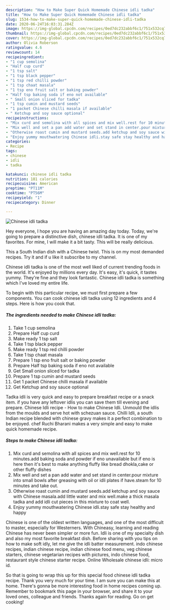 ```yaml
---
description: "How to Make Super Quick Homemade Chinese idli tadka"
title: "How to Make Super Quick Homemade Chinese idli tadka"
slug: 1534-how-to-make-super-quick-homemade-chinese-idli-tadka
date: 2020-06-24T16:03:31.284Z
image: https://img-global.cpcdn.com/recipes/0ed7dc232abbf6c1/751x532cq70/chinese-idli-tadka-recipe-main-photo.jpg
thumbnail: https://img-global.cpcdn.com/recipes/0ed7dc232abbf6c1/751x532cq70/chinese-idli-tadka-recipe-main-photo.jpg
cover: https://img-global.cpcdn.com/recipes/0ed7dc232abbf6c1/751x532cq70/chinese-idli-tadka-recipe-main-photo.jpg
author: Olivia Roberson
ratingvalue: 4.6
reviewcount: 14
recipeingredient:
- "1 cup semolina"
- "Half cup curd"
- "1 tsp salt"
- "1 tsp black pepper"
- "1 tsp red chilli powder"
- "1 tsp chaat masala"
- "1 tsp eno fruit salt or baking powder"
- "Half tsp baking soda if eno not available"
- " Small onion sliced for tadka"
- "1 tsp cumin and mustard seeds"
- "1 packet Chinese chilli masala if available"
- " Ketchup and soy sauce optional"
recipeinstructions:
- "Mix curd and semolina with all spices and mix well.rest for 10 minutes.add baking soda and powder if eno unavailable but if eno is here then it&#39;s best to make anything fluffy like bread dhokla,cake or other fluffy dishes"
- "Mix well and set a pan add water and set stand in center.pour mixture into small bowls after greasing with oil or idli plates if have.steam for 10 minutes and take out."
- "Otherwise roast cumin and mustard seeds.add ketchup and soy sauce with Chinese masala.add little water and mix well.make a thick masala tadka and add idli cut pieces in this mixture to coat well."
- "Enjoy yummy mouthwatering Chinese idli.stay safe stay healthy and happy"
categories:
- Recipe
tags:
- chinese
- idli
- tadka

katakunci: chinese idli tadka 
nutrition: 181 calories
recipecuisine: American
preptime: "PT11M"
cooktime: "PT56M"
recipeyield: "1"
recipecategory: Dinner

---
```



![Chinese idli tadka](https://img-global.cpcdn.com/recipes/0ed7dc232abbf6c1/751x532cq70/chinese-idli-tadka-recipe-main-photo.jpg)

Hey everyone, I hope you are having an amazing day today. Today, we're going to prepare a distinctive dish, chinese idli tadka. It is one of my favorites. For mine, I will make it a bit tasty. This will be really delicious.

This a South Indian dish with a Chinese twist. This is on my most demanded recipes. Try it and if u like it subscribe to my channel.

Chinese idli tadka is one of the most well liked of current trending foods in the world. It's enjoyed by millions every day. It's easy, it's quick, it tastes yummy. They're fine and they look fantastic. Chinese idli tadka is something which I've loved my entire life.


To begin with this particular recipe, we must first prepare a few components. You can cook chinese idli tadka using 12 ingredients and 4 steps. Here is how you cook that.

<!--inarticleads1-->

##### The ingredients needed to make Chinese idli tadka:

1. Take 1 cup semolina
1. Prepare Half cup curd
1. Make ready 1 tsp salt
1. Take 1 tsp black pepper
1. Make ready 1 tsp red chilli powder
1. Take 1 tsp chaat masala
1. Prepare 1 tsp eno fruit salt or baking powder
1. Prepare Half tsp baking soda if eno not available
1. Get  Small onion sliced for tadka
1. Prepare 1 tsp cumin and mustard seeds
1. Get 1 packet Chinese chilli masala if available
1. Get  Ketchup and soy sauce optional


Tadka idli is very quick and easy to prepare breakfast recipe or a snack item. if you have any leftover idlis you can save them till evening and prepare. Chinese Idli recipe - How to make Chinese Idli. Unmould the idlis from the moulds and serve hot with schezuan sauce. Chilli Idli, a south Indian recipe blended with chinese gravy makes it a perfect combination to be enjoyed. chef Ruchi Bharani makes a very simple and easy to make quick homemade recipe. 

<!--inarticleads2-->

##### Steps to make Chinese idli tadka:

1. Mix curd and semolina with all spices and mix well.rest for 10 minutes.add baking soda and powder if eno unavailable but if eno is here then it&#39;s best to make anything fluffy like bread dhokla,cake or other fluffy dishes
1. Mix well and set a pan add water and set stand in center.pour mixture into small bowls after greasing with oil or idli plates if have.steam for 10 minutes and take out.
1. Otherwise roast cumin and mustard seeds.add ketchup and soy sauce with Chinese masala.add little water and mix well.make a thick masala tadka and add idli cut pieces in this mixture to coat well.
1. Enjoy yummy mouthwatering Chinese idli.stay safe stay healthy and happy


Chinese is one of the oldest written languages, and one of the most difficult to master, especially for Westerners. With Chineasy, learning and reading Chinese has never been simpler or more fun. Idli is one of my specialty dish and also my most favorite breakfast dish. Before sharing with you tips on how to make soft idly, let me give the idli batter measurement. indo chinese recipes, indian chinese recipe, indian chinese food menu, veg chinese starters, chinese vegetarian recipes with pictures, indo chinese food, restaurant style chinese starter recipe. Online Wholesale chinese idli: micro id. 

So that is going to wrap this up for this special food chinese idli tadka recipe. Thank you very much for your time. I am sure you can make this at home. There's gonna be more interesting food in home recipes coming up. Remember to bookmark this page in your browser, and share it to your loved ones, colleague and friends. Thanks again for reading. Go on get cooking!
